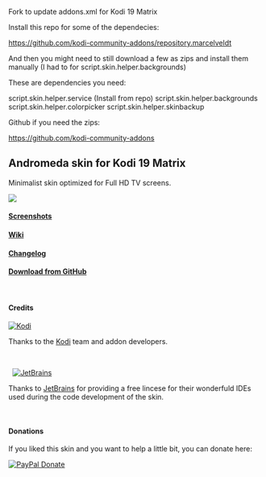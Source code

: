 Fork to update addons.xml for Kodi 19 Matrix

Install this repo for some of the dependecies:

https://github.com/kodi-community-addons/repository.marcelveldt

And then you might need to still download a few as zips and install them manually (I had to for script.skin.helper.backgrounds)

These are dependencies you need:

script.skin.helper.service (Install from repo)
script.skin.helper.backgrounds
script.skin.helper.colorpicker
script.skin.helper.skinbackup

Github if you need the zips:

https://github.com/kodi-community-addons


## Andromeda skin for Kodi 19 Matrix
Minimalist skin optimized for Full HD TV screens.

![](https://github.com/Tgxcorporation/skin.andromeda/raw/master/screenshots/screenshot01.jpg)

#### [Screenshots](https://github.com/Tgxcorporation/skin.andromeda/wiki/Screenshots)

#### [Wiki](https://github.com/Tgxcorporation/skin.andromeda/wiki)

#### [Changelog](https://github.com/Tgxcorporation/skin.andromeda/blob/master/changelog.txt)

#### [Download from GitHub](https://github.com/Tgxcorporation/skin.andromeda/wiki/Install-from-GitHub)

&nbsp;
#### Credits

[![Kodi](https://github.com/Tgxcorporation/skin.andromeda/blob/master/media/kodi.png?raw=true)](https://kodi.tv)

Thanks to the [Kodi](https://kodi.tv) team and addon developers.

&nbsp;

&nbsp;&nbsp;[![JetBrains](https://github.com/Tgxcorporation/skin.andromeda/blob/master/media/jetbrains.png?raw=true)](https://www.jetbrains.com)

Thanks to [JetBrains](https://www.jetbrains.com) for providing a free lincese for their wonderfuld IDEs used during the code development of the skin.

&nbsp;
#### Donations
If you liked this skin and you want to help a little bit, you can donate here:

[![PayPal Donate](https://www.paypal.com/en_US/i/btn/x-click-but04.gif)](https://www.paypal.com/cgi-bin/webscr?cmd=_donations&business=BQTJSRCZ8GWHY&lc=US&item_name=Skins%20by%20Tgx%20for%20Kodi%20Entertainment%20Center&item_number=Kodi&currency_code=EUR&bn=PP%2dDonationsBF%3abtn_donate_SM%2egif%3aNonHosted)
